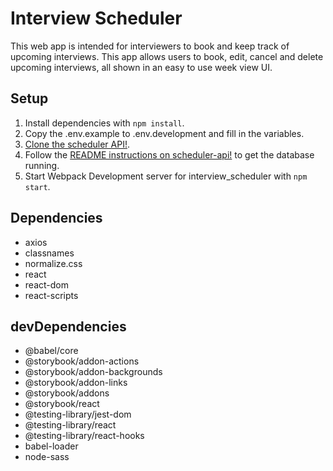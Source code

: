 # Interview Scheduler

This web app is intended for interviewers to book and keep track of upcoming interviews. This app allows users to book, edit, cancel and delete upcoming interviews, all shown in an easy to use week view UI.

## Setup
1. Install dependencies with `npm install`.
2. Copy the .env.example to .env.development and fill in the variables.
3. [Clone the scheduler API!](https://github.com/zeamaria/scheduler-api).
4. Follow the [README instructions on scheduler-api!](https://github.com/lighthouse-labs/scheduler-api) to get the database running. 
5. Start Webpack Development server for interview_scheduler with `npm start`.

## Dependencies
* axios
* classnames
* normalize.css
* react
* react-dom
* react-scripts

## devDependencies
* @babel/core
* @storybook/addon-actions
* @storybook/addon-backgrounds
* @storybook/addon-links
* @storybook/addons
* @storybook/react
* @testing-library/jest-dom
* @testing-library/react
* @testing-library/react-hooks
* babel-loader
* node-sass
